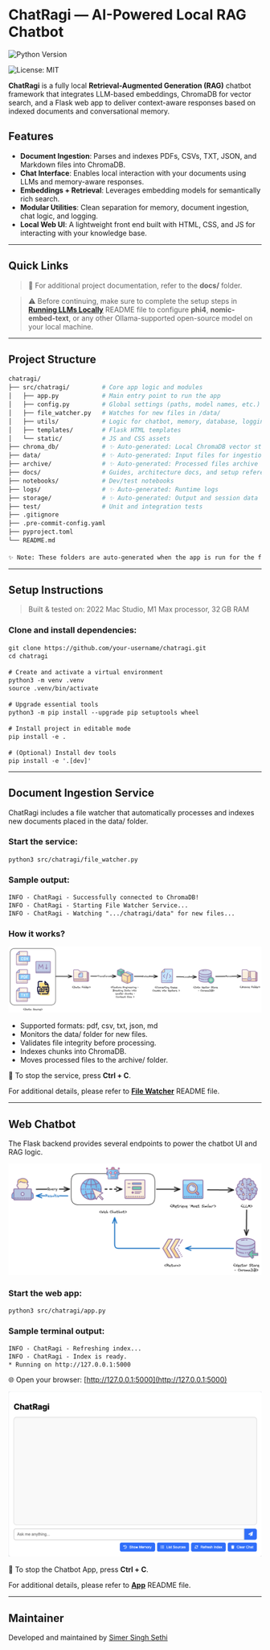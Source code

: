 # ChatRagi — AI-Powered Local RAG Chatbot

![Python Version](https://img.shields.io/badge/python-3.8+-blue?logo=python&logoColor=white)

![License: MIT](https://img.shields.io/badge/license-MIT-green?style=flat-square)

**ChatRagi** is a fully local **Retrieval-Augmented Generation (RAG)** chatbot framework that integrates LLM-based embeddings, ChromaDB for vector search, and a Flask web app to deliver context-aware responses based on indexed documents and conversational memory.

## Features

- **Document Ingestion**: Parses and indexes PDFs, CSVs, TXT, JSON, and Markdown files into ChromaDB.
- **Chat Interface**: Enables local interaction with your documents using LLMs and memory-aware responses.
- **Embeddings + Retrieval**: Leverages embedding models for semantically rich search.
- **Modular Utilities**: Clean separation for memory, document ingestion, chat logic, and logging.
- **Local Web UI**: A lightweight front end built with HTML, CSS, and JS for interacting with your knowledge base.

---
## Quick Links

> 📖 For additional project documentation, refer to the **docs/** folder.

> ⚠️ Before continuing, make sure to complete the setup steps in **[Running LLMs Locally](docs/Running-LLMs-Locally-README.md)** README file to configure **phi4**, **nomic-embed-text**, or any other Ollama-supported open-source model on your local machine.

---
## Project Structure

```bash
chatragi/
├── src/chatragi/         # Core app logic and modules
│   ├── app.py            # Main entry point to run the app
│   ├── config.py         # Global settings (paths, model names, etc.)
│   ├── file_watcher.py   # Watches for new files in /data/
│   ├── utils/            # Logic for chatbot, memory, database, logging
│   ├── templates/        # Flask HTML templates
│   └── static/           # JS and CSS assets
├── chroma_db/            # ✨ Auto-generated: Local ChromaDB vector store
├── data/                 # ✨ Auto-generated: Input files for ingestion
├── archive/              # ✨ Auto-generated: Processed files archive
├── docs/                 # Guides, architecture docs, and setup references
├── notebooks/            # Dev/test notebooks
├── logs/                 # ✨ Auto-generated: Runtime logs
├── storage/              # ✨ Auto-generated: Output and session data
├── test/                 # Unit and integration tests
├── .gitignore
├── .pre-commit-config.yaml
├── pyproject.toml
└── README.md

✨ Note: These folders are auto-generated when the app is run for the first time.
```

---
## Setup Instructions

> Built & tested on: 2022 Mac Studio, M1 Max processor, 32 GB RAM

### Clone and install dependencies:
```shell
git clone https://github.com/your-username/chatragi.git
cd chatragi

# Create and activate a virtual environment
python3 -m venv .venv
source .venv/bin/activate

# Upgrade essential tools
python3 -m pip install --upgrade pip setuptools wheel

# Install project in editable mode
pip install -e .

# (Optional) Install dev tools
pip install -e '.[dev]'
```

---
## Document Ingestion Service

ChatRagi includes a file watcher that automatically processes and indexes new documents placed in the data/ folder.

### Start the service:
```shell
python3 src/chatragi/file_watcher.py
```

### Sample output:
```text
INFO - ChatRagi - Successfully connected to ChromaDB!
INFO - ChatRagi - Starting File Watcher Service...
INFO - ChatRagi - Watching ".../chatragi/data" for new files...
```

### How it works?

![Document Ingestion Service](docs/assets/Chatragi-Data-Ingestion.png)

- Supported formats: pdf, csv, txt, json, md
- Monitors the data/ folder for new files.
- Validates file integrity before processing.
- Indexes chunks into ChromaDB.
- Moves processed files to the archive/ folder.

🛑 To stop the service, press **Ctrl + C**.

For additional details, please refer to **[File Watcher](docs/File-Watcher-README.md)** README file.

---
## Web Chatbot

The Flask backend provides several endpoints to power the chatbot UI and RAG logic.

![Web Chatbot](docs/assets/Chatragi-WebChatbot.png)

### Start the web app:
```shell
python3 src/chatragi/app.py
```

### Sample terminal output:
```text
INFO - ChatRagi - Refreshing index...
INFO - ChatRagi - Index is ready.
* Running on http://127.0.0.1:5000
```

🌐 Open your browser: [http://127.0.0.1:5000](http://127.0.0.1:5000)

![Chatbot Web Page](docs/assets/ChatRagi-WebPage.png)

🛑 To stop the Chatbot App, press **Ctrl + C**.

For additional details, please refer to **[App](docs/App-README.md)** README file.

---
## Maintainer

Developed and maintained by [Simer Singh Sethi](mailto:simer@disruptivegeek.net)